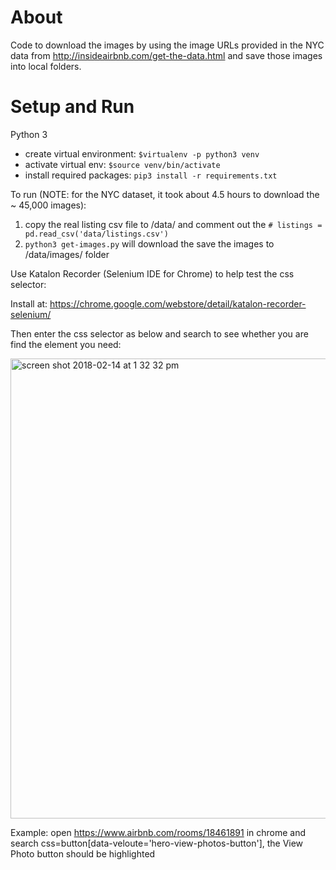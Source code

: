 # About

Code to download the images by using the image URLs provided in the NYC data from
http://insideairbnb.com/get-the-data.html and save those images into local folders.

# Setup and Run

Python 3

- create virtual environment: `$virtualenv -p python3 venv`
- activate virtual env: `$source venv/bin/activate`
- install required packages: `pip3 install -r requirements.txt`

To run (NOTE: for the NYC dataset, it took about 4.5 hours to download the ~ 45,000 images):

1. copy the real listing csv file to /data/ and comment out the `# listings = pd.read_csv('data/listings.csv')`
2. `python3 get-images.py` will download the save the images to /data/images/ folder



Use Katalon Recorder (Selenium IDE for Chrome) to help test the css selector:

Install at: https://chrome.google.com/webstore/detail/katalon-recorder-selenium/

Then enter the css selector as below and search to see whether you are find the element you need:

<img width="736" alt="screen shot 2018-02-14 at 1 32 32 pm" src="https://user-images.githubusercontent.com/595772/36221494-3cf3391e-118c-11e8-891c-716b8a7fcf3c.png">

Example: open https://www.airbnb.com/rooms/18461891 in chrome and search css=button[data-veloute='hero-view-photos-button'], the View Photo button should be highlighted